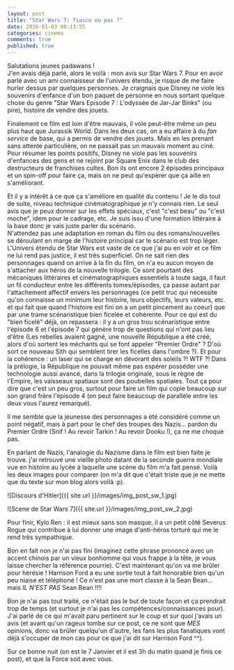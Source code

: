 ```yaml
---
layout: post
title: "Star Wars 7: fiasco ou pas ?"
date: 2016-01-03 00:13:55
categories: cinema
comments: true
published: true
---
```

Salutations jeunes padawans !  
J'en avais déjà parlé, alors le voilà : mon avis sur Star Wars 7. Pour en avoir parlé avec un ami connaisseur de l'univers étendu, je risque de me faire hurler dessus par quelques personnes. Je craignais que Disney ne viole les souvenirs d'enfance d'un bon paquet de personne en nous sortant quelque chose du genre "Star Wars Episode 7 : L'odyssée de Jar-Jar Binks" (ou pire), histoire de vendre des jouets.

Finalement ce film est loin d'être mauvais, il vole peut-être même un peu plus haut que Jurassik World. Dans les deux cas, on a eu affaire à du _fan service_ de base, qui a permis de vendre des jouets. Mais en les prenant sans attente particulière, on ne passait pas un mauvais moment au ciné. Pour résumer les points positifs, Disney ne viole pas les souvenirs d'enfances des gens et ne rejoint par Square Enix dans le club des destructeurs de franchises cultes. Bon ils ont encore 2 épisodes principaux et un spin-off pour faire ça, mais on ne peut qu'espèrer que ça aille en s'améliorant.

Et il y a intérêt à ce que ça s'améliore en qualité du contenu ! Je le dis tout de suite, niveau technique cinématographique je n'y connais rien. Le seul avis que je peux donner sur les effets spéciaux, c'est "c'est beau" ou "c'est moche", idem pour le cadrage, etc. Je suis issu d'une formation littéraire à la base donc je vais juste parler du scénario.  
N'attendez pas une adaptation en roman du film ou des romans/nouvelles se déroulant en marge de l'histoire principal car le scénario est trop léger. L'Univers étendu de Star Wars est vaste de ce que j'ai pu en voir et ce film ne lui rend pas justice, il est très superficiel. On ne sait rien des personnages quand on arrive à la fin du film, on n'a eu aucun moyen de s'attacher aux héros de la nouvelle trilogie. Ce sont pourtant des mécaniques littéraires et cinématographiques essentiels à toute saga, il faut un fil conducteur entre les différents tomes/épisodes, ça passe autant par l'attachement affectif envers les personnages (ce petit truc qui nécessite qu'on connaisse un minimum leur histoire, leurs objectifs, leurs valeurs, etc. et qui fait que quand l'histoire est fini on a un petit pincement au coeur) que par une trame scénaristique bien ficelée et cohérente. Pour ce qui est du "bien ficelé" déjà, on repassera : il y a un gros trou scénaristique entre l'épisode 6 et l'épisode 7 qui génère trop de questions qui n'ont pas lieu d'être (Les rebelles avaient gagné, une nouvelle République a été créé, alors d'où sortent les méchants qui se font appeler "Premier Ordre" ? D'où sort ce nouveau Sith qui semblent tirer les ficelles dans l'ombre ?). Et pour la cohérence : un laser qui se charge en dévorant des soleils ?! WTF ?! Dans la prélogie, la République ne pouvait même pas espérer posséder une technologie aussi avancé, dans la trilogie originale, sous le règne de l'Empire, les vaisseaux spatiaux sont des poubelles spatiales. Tout ça pour dire que c'est un peu gros, surtout pour faire un film qui copie beaucoup sur son grand frère l'épisode 4 (on peut faire beaucoup de parallèle entre les deux vous l'aurez remarqué).

Il me semble que la jeunesse des personnages a été considéré comme un point négatif, mais à part pour le chef des troupes des Nazis... pardon du Premier Ordre (Snif ! Au revoir Tarkin ! Au revoir Dooku !), ça ne me choque pas.

En parlant de Nazis, l'analogie du Nazisme dans le film est bien faite je trouve. j'ai retrouvé une vieille photo datant de la seconde guerre mondiale vue en histoire au lycée à laquelle une scène du film m'a fait pensé. Voilà les deux images pour comparer (on m'a dit que c'était triste que je ne mette que du texte sur mon blog alors voilà :p).

![Discours d'Hitler]({{ site.url }}/images/img_post_sw_1.jpg)

![Scene de Star Wars 7]({{ site.url }}/images/img_post_sw_2.jpg)

Pour finir, Kylo Ren : il est mieux sans son masque, il a un petit côté Severus Rogue qui contribue à lui donner une image d'anti-héros torturé qui me le rend très sympathique.

Bon en fait non je n'ai pas fini (imaginez cette phrase prononcé avec un accent chinois par un vieux bonhomme qui vous frappe à la tête, je vous laisse chercher la référence pourrie). C'est maintenant qu'on va me brûler pour hérésie ! Harrison Ford a eu une sortie tout à fait honorable bien qu'un peu niaise et téléphoné ! Ce n'est pas une mort classe à la Sean Bean... mais _IL N'EST PAS_ Sean Bean !!!!

Bon je n'ai pas tout traité, ce n'était pas le but de toute façon et ça prendrait trop de temps (et surtout je n'ai pas les compétences/connaissances pour). J'ai parlé de ce qui m'avait paru pertinent sur le coup et sur quoi j'avais un avis (et avant qu'un rageux tombe sur ce post, ce ne sont que _MES_ opinions, donc va brûler quelqu'un d'autre, les fans les plus fanatiques vont déjà s'occuper de mon cas pour ce que j'ai dit sur Harrison Ford ^^).

Sur ce bonne nuit (on est le 7 Janvier et il est 3h du matin quand je finis ce post), et que la Force soit avec vous.